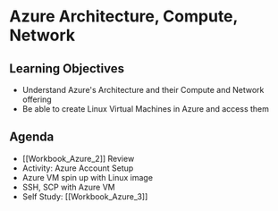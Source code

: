# Azure Architecture, Compute, Network

## Learning Objectives
- Understand Azure's Architecture and their Compute and Network offering
- Be able to create Linux Virtual Machines in Azure and access them

## Agenda
- [[Workbook_Azure_2]] Review
- Activity: Azure Account Setup
- Azure VM spin up with Linux image
- SSH, SCP with Azure VM
- Self Study: [[Workbook_Azure_3]]